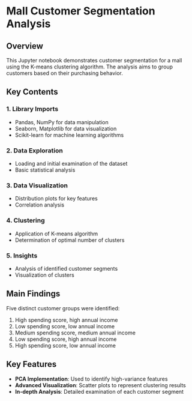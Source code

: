 # Mall Customer Segmentation Analysis

## Overview
This Jupyter notebook demonstrates customer segmentation for a mall using the K-means clustering algorithm. The analysis aims to group customers based on their purchasing behavior.

## Key Contents

### 1. Library Imports
- Pandas, NumPy for data manipulation
- Seaborn, Matplotlib for data visualization
- Scikit-learn for machine learning algorithms

### 2. Data Exploration
- Loading and initial examination of the dataset
- Basic statistical analysis

### 3. Data Visualization
- Distribution plots for key features
- Correlation analysis

### 4. Clustering
- Application of K-means algorithm
- Determination of optimal number of clusters

### 5. Insights
- Analysis of identified customer segments
- Visualization of clusters

## Main Findings

Five distinct customer groups were identified:
1. High spending score, high annual income
2. Low spending score, low annual income
3. Medium spending score, medium annual income
4. Low spending score, high annual income
5. High spending score, low annual income

## Key Features

- **PCA Implementation**: Used to identify high-variance features
- **Advanced Visualization**: Scatter plots to represent clustering results
- **In-depth Analysis**: Detailed examination of each customer segment
